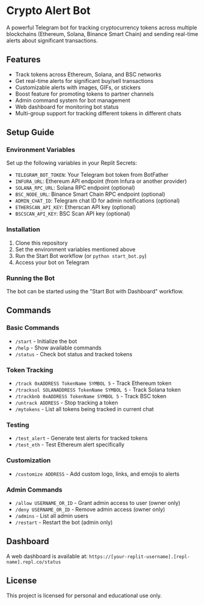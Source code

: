 
# Crypto Alert Bot

A powerful Telegram bot for tracking cryptocurrency tokens across multiple blockchains (Ethereum, Solana, Binance Smart Chain) and sending real-time alerts about significant transactions.

## Features

- Track tokens across Ethereum, Solana, and BSC networks
- Get real-time alerts for significant buy/sell transactions
- Customizable alerts with images, GIFs, or stickers
- Boost feature for promoting tokens to partner channels
- Admin command system for bot management
- Web dashboard for monitoring bot status
- Multi-group support for tracking different tokens in different chats

## Setup Guide

### Environment Variables

Set up the following variables in your Replit Secrets:

- `TELEGRAM_BOT_TOKEN`: Your Telegram bot token from BotFather
- `INFURA_URL`: Ethereum API endpoint (from Infura or another provider)
- `SOLANA_RPC_URL`: Solana RPC endpoint (optional)
- `BSC_NODE_URL`: Binance Smart Chain RPC endpoint (optional)
- `ADMIN_CHAT_ID`: Telegram chat ID for admin notifications (optional)
- `ETHERSCAN_API_KEY`: Etherscan API key (optional)
- `BSCSCAN_API_KEY`: BSC Scan API key (optional)

### Installation

1. Clone this repository
2. Set the environment variables mentioned above
3. Run the Start Bot workflow (or `python start_bot.py`)
4. Access your bot on Telegram

### Running the Bot

The bot can be started using the "Start Bot with Dashboard" workflow.

## Commands

### Basic Commands

- `/start` - Initialize the bot
- `/help` - Show available commands
- `/status` - Check bot status and tracked tokens

### Token Tracking

- `/track 0xADDRESS TokenName SYMBOL 5` - Track Ethereum token
- `/tracksol SOLANADDRESS TokenName SYMBOL 5` - Track Solana token
- `/trackbnb 0xADDRESS TokenName SYMBOL 5` - Track BSC token
- `/untrack ADDRESS` - Stop tracking a token
- `/mytokens` - List all tokens being tracked in current chat

### Testing

- `/test_alert` - Generate test alerts for tracked tokens
- `/test_eth` - Test Ethereum alert specifically

### Customization

- `/customize ADDRESS` - Add custom logo, links, and emojis to alerts

### Admin Commands

- `/allow USERNAME_OR_ID` - Grant admin access to user (owner only)
- `/deny USERNAME_OR_ID` - Remove admin access (owner only)
- `/admins` - List all admin users
- `/restart` - Restart the bot (admin only)

## Dashboard

A web dashboard is available at:
`https://[your-replit-username].[repl-name].repl.co/status`

## License

This project is licensed for personal and educational use only.
